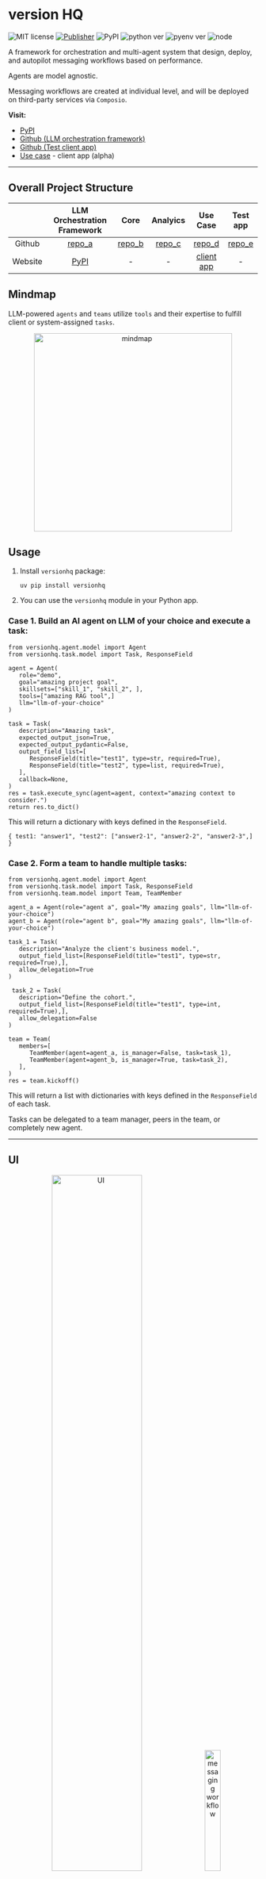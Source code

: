 # version HQ

![MIT license](https://img.shields.io/badge/License-MIT-green) 
[![Publisher](https://github.com/versionHQ/multi-agent-system/actions/workflows/publish.yml/badge.svg)](https://github.com/versionHQ/multi-agent-system/actions/workflows/publish.yml) 
![PyPI](https://img.shields.io/badge/PyPI-v1.1.7.9-blue)
![python ver](https://img.shields.io/badge/Python-3.12/3.13-purple) 
![pyenv ver](https://img.shields.io/badge/pyenv-2.4.23-orange)
![node](https://img.shields.io/badge/node-22.0-darkblue)


A framework for orchestration and multi-agent system that design, deploy, and autopilot messaging workflows based on performance.

Agents are model agnostic.

Messaging workflows are created at individual level, and will be deployed on third-party services via `Composio`.

**Visit:**

- [PyPI](https://pypi.org/project/versionhq/)
- [Github (LLM orchestration framework)](https://github.com/versionHQ/multi-agent-system)
- [Github (Test client app)](https://github.com/versionHQ/test-client-app)
- [Use case](https://versi0n.io/) - client app (alpha)


<hr />

## Overall Project Structure

| | LLM Orchestration Framework | Core | Analyics | Use Case | Test app |
| :---: | :---: | :---: | :---: | :---: | :---: |
| Github | [repo_a](https://github.com/versionHQ/multi-agent-system) | [repo_b](https://github.com/krik8235/core) | [repo_c](https://github.com/versionHQ/clutering-analysis) | [repo_d](https://github.com/krik8235/pj_m_dev) | [repo_e](https://github.com/versionHQ/test-client-app) | 
| Website | [PyPI](https://pypi.org/project/versionhq/) | - | - | [client app](https://versi0n.io) | - |



## Mindmap

LLM-powered `agents` and `teams` utilize `tools` and their expertise to fulfill client or system-assigned `tasks`.

<p align="center">
   <img src="https://res.cloudinary.com/dfeirxlea/image/upload/v1733556715/pj_m_home/urwte15at3h0dr8mdlyo.png" alt="mindmap" width="400">
</p>


## Usage

1. Install `versionhq` package:
   ```
   uv pip install versionhq
   ```

2. You can use the `versionhq` module in your Python app.


### Case 1. Build an AI agent on LLM of your choice and execute a task:

   ```
   from versionhq.agent.model import Agent
   from versionhq.task.model import Task, ResponseField

   agent = Agent(
      role="demo",
      goal="amazing project goal",
      skillsets=["skill_1", "skill_2", ],
      tools=["amazing RAG tool",]
      llm="llm-of-your-choice"
   )

   task = Task(
      description="Amazing task",
      expected_output_json=True,
      expected_output_pydantic=False,
      output_field_list=[
         ResponseField(title="test1", type=str, required=True),
         ResponseField(title="test2", type=list, required=True),
      ],
      callback=None,
   )
   res = task.execute_sync(agent=agent, context="amazing context to consider.")
   return res.to_dict()
   ```

This will return a dictionary with keys defined in the `ResponseField`.

   ```
   { test1: "answer1", "test2": ["answer2-1", "answer2-2", "answer2-3",] }
   ```

### Case 2. Form a team to handle multiple tasks:

   ```
   from versionhq.agent.model import Agent
   from versionhq.task.model import Task, ResponseField
   from versionhq.team.model import Team, TeamMember

   agent_a = Agent(role="agent a", goal="My amazing goals", llm="llm-of-your-choice")
   agent_b = Agent(role="agent b", goal="My amazing goals", llm="llm-of-your-choice")

   task_1 = Task(
      description="Analyze the client's business model.",
      output_field_list=[ResponseField(title="test1", type=str, required=True),],
      allow_delegation=True
   )

    task_2 = Task(
      description="Define the cohort.",
      output_field_list=[ResponseField(title="test1", type=int, required=True),],
      allow_delegation=False
   )

   team = Team(
      members=[
         TeamMember(agent=agent_a, is_manager=False, task=task_1),
         TeamMember(agent=agent_b, is_manager=True, task=task_2),
      ],
   )
   res = team.kickoff()
   ```

This will return a list with dictionaries with keys defined in the `ResponseField` of each task.

Tasks can be delegated to a team manager, peers in the team, or completely new agent.


<hr />


## UI
<p align="center">
    <img alt="UI" src="https://res.cloudinary.com/dfeirxlea/image/upload/v1733414200/pj_m_home/tqgg3xfpk5x4i6rh3egv.png" width="60%">
&nbsp;&nbsp;&nbsp;
   <img src="https://res.cloudinary.com/dfeirxlea/image/upload/v1728302420/pj_m_home/xy58a7imyquuvkgukqxt.png" width="25%" alt="messaging workflow">
</p>
